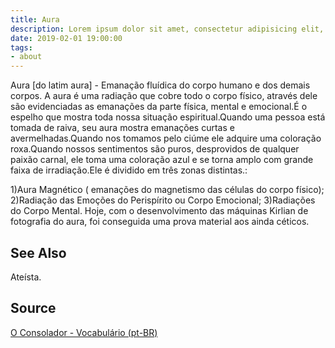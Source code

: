 ```yaml
---
title: Aura
description: Lorem ipsum dolor sit amet, consectetur adipisicing elit, sed do eiusmod tempor incididunt ut labore et dolore magna aliqua.  TODO
date: 2019-02-01 19:00:00
tags:
- about
---
```


Aura [do latim aura] - Emanação fluídica do corpo humano e dos demais corpos. A aura é uma radiação que cobre todo o corpo físico, através dele são evidenciadas as emanações da parte física, mental e emocional.É o espelho que mostra toda nossa situação espiritual.Quando uma pessoa está tomada de raiva, seu aura mostra emanações curtas e avermelhadas.Quando nos tomamos pelo ciúme ele adquire uma coloração roxa.Quando nossos sentimentos são puros, desprovidos de qualquer paixão carnal, ele toma uma coloração azul e se torna amplo com grande faixa de irradiação.Ele é dividido em três zonas distintas.:

1)Aura Magnético ( emanações do magnetismo das células do corpo físico);
2)Radiação das Emoções do Perispírito ou Corpo Emocional;
3)Radiações do Corpo Mental. Hoje, com o desenvolvimento das máquinas Kirlian de fotografia do aura, foi conseguida uma prova material aos ainda céticos.


## See Also
Ateísta.

## Source
[O Consolador - Vocabulário (pt-BR)](http://www.oconsolador.com.br/linkfixo/vocabulario/principal.html)


